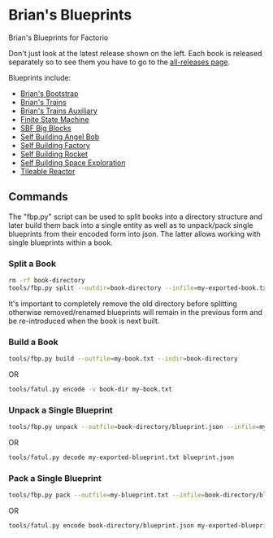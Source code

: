 # Brian's Blueprints

Brian's Blueprints for Factorio

Don't just look at the latest release shown on the left. Each book is released separately so to see them you have to go to the [all-releases page](https://github.com/bcwhite-code/brians-blueprints/releases).

Blueprints include:

- [Brian's Bootstrap](./brians-bootstrap/)
- [Brian's Trains](./brians-trains/)
- [Brian's Trains Auxiliary](./brians-trains-auxiliary/)
- [Finite State Machine](./finite-state-machine/)
- [SBF Big Blocks](./sbf-big-blocks/)
- [Self Building Angel Bob](./self-building-angelbob/)
- [Self Building Factory](./self-building-factory/)
- [Self Building Rocket](./self-building-rocket/)
- [Self Building Space Exploration](./self-building-spacex/)
- [Tileable Reactor](./tileable-reactor/)

## Commands

The "fbp.py" script can be used to split books into a directory structure and later build them back into a single entity as well as to unpack/pack single blueprints from their encoded form into json. The latter allows working with single blueprints within a book.

### Split a Book

```sh
rm -rf book-directory
tools/fbp.py split --outdir=book-directory --infile=my-exported-book.txt
```

It's important to completely remove the old directory before splitting otherwise removed/renamed blueprints will remain in the previous form and be re-introduced when the book is next built.

### Build a Book

```sh
tools/fbp.py build --outfile=my-book.txt --indir=book-directory
```

OR

```sh
tools/fatul.py encode -v book-dir my-book.txt
```

### Unpack a Single Blueprint

```sh
tools/fbp.py unpack --outfile=book-directory/blueprint.json --infile=my-exported-blueprint.txt
```

OR

```sh
tools/fatul.py decode my-exported-blueprint.txt blueprint.json
```

### Pack a Single Blueprint

```sh
tools/fbp.py pack --outfile=my-blueprint.txt --infile=book-directory/blueprint.json
```

OR

```sh
tools/fatul.py encode book-directory/blueprint.json my-exported-blueprint.txt
```
